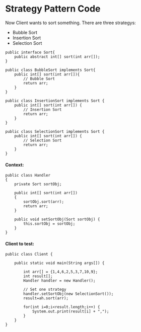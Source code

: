 # Strategy Pattern Code

Now Client wants to sort something. There are three strategys:

* Bubble Sort
* Insertion Sort
* Selection Sort

```
public interface Sort{
    public abstract int[] sort(int arr[]);
}
```


```
public class BubbleSort implements Sort{
    public int[] sort(int arr[]){
        // Bubble Sort
        return arr;
    }
}
```

```
public class InsertionSort implements Sort {
    public int[] sort(int arr[]) {
        // Insertion Sort
        return arr;
    }
}
```
```
public class SelectionSort implements Sort {
    public int[] sort(int arr[]) {
        // Selection Sort
        return arr;
    }
}
```

#### Context:

```
public class Handler
{
    private Sort sortObj;

    public int[] sort(int arr[])
    {
        sortObj.sort(arr);
        return arr;
    }

    public void setSortObj(Sort sortObj) {
        this.sortObj = sortObj;
    }
}
```

#### Client to test:

```
public class Client {

    public static void main(String args[]) {

        int arr[] = {1,4,6,2,5,3,7,10,9};
        int result[];
        Handler handler = new Handler();

        // Set one strategy
        handler.setSortObj(new SelectionSort());
        result=ah.sort(arr);

        for(int i=0;i<result.length;i++) {
            System.out.print(result[i] + ",");
        }
    }
}
```
